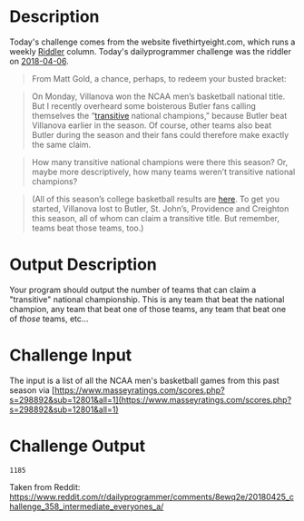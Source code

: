 # Description
Today's challenge comes from the website fivethirtyeight.com, which runs a weekly [Riddler](https://fivethirtyeight.com/tag/the-riddler/) column.  Today's dailyprogrammer challenge was the riddler on [2018-04-06](https://fivethirtyeight.com/features/when-will-the-arithmetic-anarchists-attack/).

> From Matt Gold, a chance, perhaps, to redeem your busted bracket:

> On Monday, Villanova won the NCAA men’s basketball national title. But I recently overheard some boisterous Butler fans calling themselves the “[transitive](http://www.mathwords.com/t/transitive_property.htm) national champions,” because Butler beat Villanova earlier in the season. Of course, other teams also beat Butler during the season and their fans could therefore make exactly the same claim.

> How many transitive national champions were there this season? Or, maybe more descriptively, how many teams weren’t transitive national champions?

> (All of this season’s college basketball results are [here](https://www.masseyratings.com/scores.php?s=298892&sub=12801&all=1). To get you started, Villanova lost to Butler, St. John’s, Providence and Creighton this season, all of whom can claim a transitive title. But remember, teams beat those teams, too.)

# Output Description
Your program should output the number of teams that can claim a "transitive" national championship.  This is any team that beat the national champion, any team that beat one of those teams, any team that beat one of *those* teams, etc...

# Challenge Input
The input is a list of all the NCAA men's basketball games from this past season via [https://www.masseyratings.com/scores.php?s=298892&sub=12801&all=1](https://www.masseyratings.com/scores.php?s=298892&sub=12801&all=1)

# Challenge Output
    1185

Taken from Reddit: https://www.reddit.com/r/dailyprogrammer/comments/8ewq2e/20180425_challenge_358_intermediate_everyones_a/